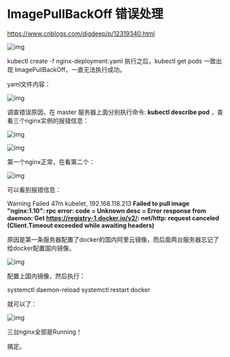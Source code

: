 # ImagePullBackOff 错误处理

https://www.cnblogs.com/digdeep/p/12319340.html

![img](https://img2018.cnblogs.com/i-beta/699877/202002/699877-20200216225352732-1436300669.png)

 kubectl create -f nginx-deployment.yaml 执行之后，kubectl get pods 一致出现 ImagePullBackOff，一直无法执行成功。

yaml文件内容：

![img](https://img2018.cnblogs.com/i-beta/699877/202002/699877-20200216230511068-511818206.png)

调查错误原因，在 master 服务器上面分别执行命令: **kubectl describe pod** ，查看三个nginx实例的报错信息：

![img](https://img2018.cnblogs.com/i-beta/699877/202002/699877-20200216225653814-1246740654.png)

 ![img](https://img2018.cnblogs.com/i-beta/699877/202002/699877-20200216225736394-2075632446.png)

 第一个nginx正常，在看第二个：

![img](https://img2018.cnblogs.com/i-beta/699877/202002/699877-20200216225810358-1581215302.png)

 可以看到报错信息：

Warning Failed         47m         kubelet, 192.168.118.213 **Failed to pull image "nginx:1.10": rpc error: code = Unknown desc = Error response from daemon: Get https://registry-1.docker.io/v2/: net/http: request canceled (Client.Timeout exceeded while awaiting headers)**

原因是第一条服务器配置了docker的国内阿里云镜像，而后面两台服务器忘记了给docker配置国内镜像。

![img](https://img2018.cnblogs.com/i-beta/699877/202002/699877-20200216225935699-1327332140.png)

 配置上国内镜像，然后执行：

systemctl daemon-reload
systemctl restart docker

就可以了：

![img](https://img2018.cnblogs.com/i-beta/699877/202002/699877-20200216230051740-1005565069.png)

 三台nginx全部是Running！

搞定。 